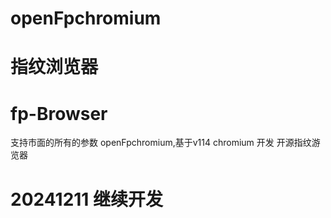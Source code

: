 # openFpchromium
# 指纹浏览器
# fp-Browser 
 支持市面的所有的参数
 openFpchromium,基于v114 chromium   开发 开源指纹游览器
# 20241211 继续开发 
